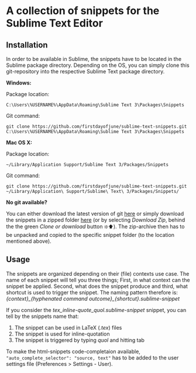 # A collection of snippets for the Sublime Text Editor


## Installation
In order to be available in Sublime, the snippets have to be located in the Sublime package directory.
Depending on the OS, you can simply clone this git-repository into the respective Sublime Text package directory.

__Windows:__

Package location:

`C:\Users\%USERNAME%\AppData\Roaming\Sublime Text 3\Packages\Snippets`

Git command:

`git clone https://github.com/firstdayofjune/sublime-text-snippets.git C:\Users\%USERNAME%\AppData\Roaming\Sublime Text 3\Packages\Snippets`

__Mac OS X:__

Package location:

`~/Library/Application Support/Sublime Text 3/Packages/Snippets`

Git command:

`git clone https://github.com/firstdayofjune/sublime-text-snippets.git ~/Library/Application\ Support/Sublime\ Text\ 3/Packages/Snippets/`

__No git available?__

You can either download the latest version of git [here](https://git-scm.com/downloads) or simply download the snippets in a zipped folder [here](https://github.com/firstdayofjune/sublime-text-snippets/archive/master.zip) (or by selecting _Download Zip_, behind the the green _Clone or download_ button :sparkle::arrow_up:). The zip-archive then has to be unpacked and copied to the specific snippet folder (to the location mentioned above).

## Usage

The snippets are organized depending on their (file) contexts use case. The name of each snippet will tell you three things; First, in what context can the snippet be applied. Second, what does the snippet produce and third, what shortcut is used to trigger the snippet. The naming pattern therefore is: _{context}\_{hyphenated command outcome}\_{shortcut}.sublime-snippet_

If you consider the _tex_inline-quote_quol.sublime-snippet_ snippet, you can tell by the snippets name that:

1. The snippet can be used in LaTeX (_.tex_) files
2. The snippet is used for inline-quotation
3. The snippet is triggered by typing _quol_ and hitting tab

To make the html-snippets code-completaion available, `"auto_complete_selector": "source, text"` has to be added to the user settings file (Preferences > Settings - User).
